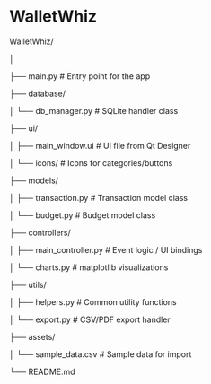 # WalletWhiz


WalletWhiz/

│

├── main.py                      # Entry point for the app

├── database/

│   └── db_manager.py            # SQLite handler class

├── ui/

│   ├── main_window.ui           # UI file from Qt Designer

│   └── icons/                   # Icons for categories/buttons

├── models/

│   ├── transaction.py           # Transaction model class

│   └── budget.py                # Budget model class

├── controllers/

│   ├── main_controller.py       # Event logic / UI bindings

│   └── charts.py                # matplotlib visualizations

├── utils/

│   ├── helpers.py               # Common utility functions


│   └── export.py                # CSV/PDF export handler

├── assets/

│   └── sample_data.csv          # Sample data for import

└── README.md
